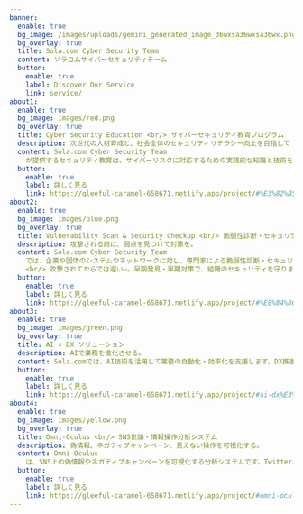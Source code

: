 ```yaml
---
banner:
  enable: true
  bg_image: /images/uploads/gemini_generated_image_36wxsa36wxsa36wx.png
  bg_overlay: true
  title: Sola.com Cyber Security Team
  content: ソラコムサイバーセキュリティチーム
  button:
    enable: true
    label: Discover Our Service
    link: service/
about1:
  enable: true
  bg_image: images/red.png
  bg_overlay: true
  title: Cyber Security Education <br/> サイバーセキュリティ教育プログラム
  description: 次世代の人材育成と、社会全体のセキュリティリテラシー向上を目指して
  content: Sola.com Cyber Security Team
    が提供するセキュリティ教育は、サイバーリスクに対応するための実践的な知識と技術を、多様な層に向けて提供するプログラム群です。法人向けのセキュリティ研修をはじめ、ホワイトハッカー育成、子ども向けIT講座、一般向けのITリテラシー向上講座など、目的や対象に応じて最適なカリキュラムを構築。現場で活躍する専門家が指導を行い、サイバー空間の防御力を社会全体で高めることを目指します。
  button:
    enable: true
    label: 詳しく見る
    link: https://gleeful-caramel-658671.netlify.app/project/#%E3%82%B5%E3%82%A4%E3%83%90%E3%83%BC%E3%82%BB%E3%82%AD%E3%83%A5%E3%83%AA%E3%83%86%E3%82%A3%E6%95%99%E8%82%B2%E3%83%97%E3%83%AD%E3%82%B0%E3%83%A9%E3%83%A0
about2:
  enable: true
  bg_image: images/blue.png
  bg_overlay: true
  title: Vulnerability Scan & Security Checkup <br/> 脆弱性診断・セキュリティチェックアップサービス
  description: 攻撃される前に、弱点を見つけて対策を。
  content: Sola.com Cyber Security Team
    では、企業や団体のシステムやネットワークに対し、専門家による脆弱性診断・セキュリティチェックアップを実施しています。診断は自社開発の診断ツールと人手による手動検査を組み合わせて行い、OSやWebアプリ、クラウド環境、IoT機器など、幅広い対象を網羅。結果はレポート形式で提出し、脆弱性ごとにリスクレベルや推奨対策を明示します。
    <br/> 攻撃されてからでは遅い—。早期発見・早期対策で、組織のセキュリティを守ります。
  button:
    enable: true
    label: 詳しく見る
    link: https://gleeful-caramel-658671.netlify.app/project/#%E8%84%86%E5%BC%B1%E6%80%A7%E8%A8%BA%E6%96%AD%E3%82%BB%E3%82%AD%E3%83%A5%E3%83%AA%E3%83%86%E3%82%A3%E3%83%81%E3%82%A7%E3%83%83%E3%82%AF%E3%82%A2%E3%83%83%E3%83%97%E3%82%B5%E3%83%BC%E3%83%93%E3%82%B9
about3:
  enable: true
  bg_image: images/green.png
  bg_overlay: true
  title: AI × DX ソリューション
  description: AIで業務を進化させる。
  content: Sola.comでは、AI技術を活用して業務の自動化・効率化を支援します。DX推進による生産性向上やコスト削減を実現し、ビジネスに新たな価値をもたらします。
  button:
    enable: true
    label: 詳しく見る
    link: https://gleeful-caramel-658671.netlify.app/project/#ai-dx%E3%82%BD%E3%83%AA%E3%83%A5%E3%83%BC%E3%82%B7%E3%83%A7%E3%83%B3
about4:
  enable: true
  bg_image: images/yellow.png
  bg_overlay: true
  title: Omni-Oculus <br/> SNS世論・情報操作分析システム
  description: 偽情報、ネガティブキャンペーン、見えない操作を可視化する。
  content: Omni-Oculus
    は、SNS上の偽情報やネガティブキャンペーンを可視化する分析システムです。Twitter、YouTube、Telegram、Yahooコメントなど複数のプラットフォームに対応し、AIによる感情分析やネットワークグラフを通じて、世論や情報操作の構造を明らかにします。選挙・政策・リスク管理など、社会の意思決定を支えるツールです。
  button:
    enable: true
    label: 詳しく見る
    link: https://gleeful-caramel-658671.netlify.app/project/#omni-oculus-sns%E4%B8%96%E8%AB%96%E6%83%85%E5%A0%B1%E6%93%8D%E4%BD%9C%E5%88%86%E6%9E%90%E3%82%B7%E3%82%B9%E3%83%86%E3%83%A0
---
```

